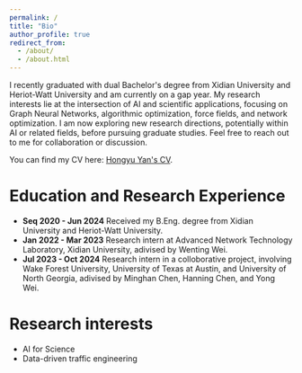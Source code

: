 ```yaml
---
permalink: /
title: "Bio"
author_profile: true
redirect_from: 
  - /about/
  - /about.html
---
```


I recently graduated with dual Bachelor's degree from Xidian University and Heriot-Watt University and am currently on a gap year. My research interests lie at the intersection of AI and scientific applications, focusing on Graph Neural Networks, algorithmic optimization, force fields, and network optimization. I am now exploring new research directions, potentially within AI or related fields, before pursuing graduate studies. Feel free to reach out to me for collaboration or discussion.

You can find my CV here: [Hongyu Yan's CV](../files/CV-Hongyu%20Yan.pdf).

Education and Research Experience
======
- **Seq 2020 - Jun 2024** Received my B.Eng. degree from Xidian University and Heriot-Watt University.
- **Jan 2022 - Mar 2023** Research intern at Advanced Network Technology Laboratory, Xidian University, adivised by Wenting Wei.
- **Jul 2023 - Oct 2024** Research intern in a colloborative project, involving Wake Forest University, University of Texas at Austin, and University of North Georgia, adivised by Minghan Chen, Hanning Chen, and Yong Wei.

Research interests
======
- AI for Science
- Data-driven traffic engineering

